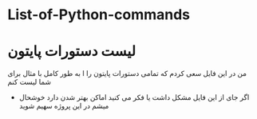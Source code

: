 # List-of-Python-commands
# لیست دستورات پایتون
من در این فایل سعی کردم که تمامی دستورات پایتون را ا به طور کامل با مثال برای شما لیست کنم
- اگر جای از این فایل مشکل داشت یا فکر می کنید اماکن بهتر شدن دارد خوشحال میشم در این پروژه سهیم شوید 
